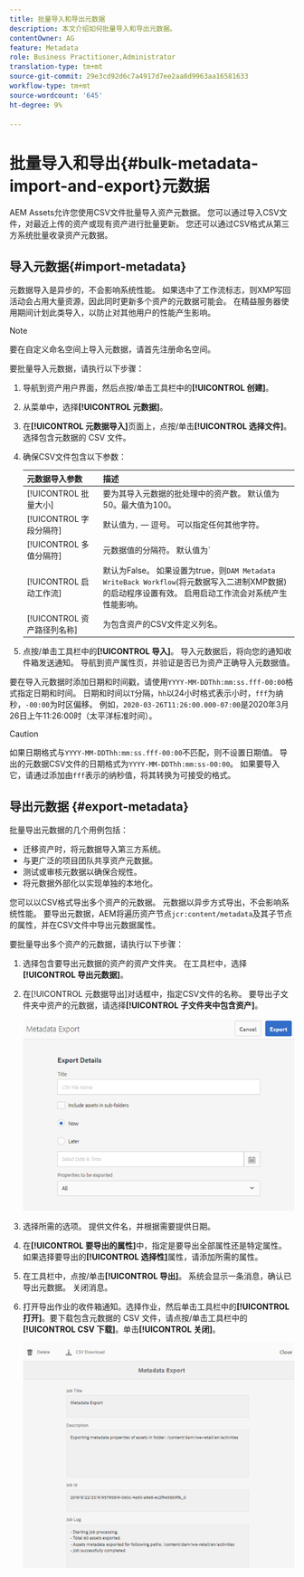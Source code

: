 ```yaml
---
title: 批量导入和导出元数据
description: 本文介绍如何批量导入和导出元数据。
contentOwner: AG
feature: Metadata
role: Business Practitioner,Administrator
translation-type: tm+mt
source-git-commit: 29e3cd92d6c7a4917d7ee2aa8d9963aa16581633
workflow-type: tm+mt
source-wordcount: '645'
ht-degree: 9%

---
```



# 批量导入和导出{#bulk-metadata-import-and-export}元数据

AEM Assets允许您使用CSV文件批量导入资产元数据。 您可以通过导入CSV文件，对最近上传的资产或现有资产进行批量更新。 您还可以通过CSV格式从第三方系统批量收录资产元数据。

## 导入元数据{#import-metadata}

元数据导入是异步的，不会影响系统性能。 如果选中了工作流标志，则XMP写回活动会占用大量资源，因此同时更新多个资产的元数据可能会。 在精益服务器使用期间计划此类导入，以防止对其他用户的性能产生影响。

>[!NOTE]
>
>要在自定义命名空间上导入元数据，请首先注册命名空间。

要批量导入元数据，请执行以下步骤：

1. 导航到资产用户界面，然后点按/单击工具栏中的&#x200B;**[!UICONTROL 创建]**。
1. 从菜单中，选择&#x200B;**[!UICONTROL 元数据]**。
1. 在&#x200B;**[!UICONTROL 元数据导入]**&#x200B;页面上，点按/单击&#x200B;**[!UICONTROL 选择文件]**。  选择包含元数据的 CSV 文件。
1. 确保CSV文件包含以下参数：

   | 元数据导入参数 | 描述 |
   |:---|:---|
   | [!UICONTROL 批量大小] | 要为其导入元数据的批处理中的资产数。 默认值为 50。最大值为100。 |
   | [!UICONTROL 字段分隔符] | 默认值为`,` — 逗号。 可以指定任何其他字符。 |
   | [!UICONTROL 多值分隔符] | 元数据值的分隔符。 默认值为`|` — 管道。 |
   | [!UICONTROL 启动工作流] | 默认为False。 如果设置为true，则`DAM Metadata WriteBack Workflow`(将元数据写入二进制XMP数据)的启动程序设置有效。 启用启动工作流会对系统产生性能影响。 |
   | [!UICONTROL 资产路径列名称] | 为包含资产的CSV文件定义列名。 |

1. 点按/单击工具栏中的&#x200B;**[!UICONTROL 导入]**。 导入元数据后，将向您的通知收件箱发送通知。 导航到资产属性页，并验证是否已为资产正确导入元数据值。

要在导入元数据时添加日期和时间戳，请使用`YYYY-MM-DDThh:mm:ss.fff-00:00`格式指定日期和时间。 日期和时间以`T`分隔，`hh`以24小时格式表示小时，`fff`为纳秒，`-00:00`为时区偏移。 例如，`2020-03-26T11:26:00.000-07:00`是2020年3月26日上午11:26:00时（太平洋标准时间）。

>[!CAUTION]
>
>如果日期格式与`YYYY-MM-DDThh:mm:ss.fff-00:00`不匹配，则不设置日期值。 导出的元数据CSV文件的日期格式为`YYYY-MM-DDThh:mm:ss-00:00`。 如果要导入它，请通过添加由`fff`表示的纳秒值，将其转换为可接受的格式。

## 导出元数据 {#export-metadata}

批量导出元数据的几个用例包括：

* 迁移资产时，将元数据导入第三方系统。
* 与更广泛的项目团队共享资产元数据。
* 测试或审核元数据以确保合规性。
* 将元数据外部化以实现单独的本地化。

您可以以CSV格式导出多个资产的元数据。 元数据以异步方式导出，不会影响系统性能。 要导出元数据，AEM将遍历资产节点`jcr:content/metadata`及其子节点的属性，并在CSV文件中导出元数据属性。

要批量导出多个资产的元数据，请执行以下步骤：

1. 选择包含要导出元数据的资产的资产文件夹。 在工具栏中，选择&#x200B;**[!UICONTROL 导出元数据]**。

1. 在[!UICONTROL 元数据导出]对话框中，指定CSV文件的名称。 要导出子文件夹中资产的元数据，请选择&#x200B;**[!UICONTROL 子文件夹中包含资产]**。

   ![export_metadata_page](assets/export_metadata_page.png)

1. 选择所需的选项。 提供文件名，并根据需要提供日期。
1. 在&#x200B;**[!UICONTROL 要导出的属性]**&#x200B;中，指定是要导出全部属性还是特定属性。 如果选择要导出的&#x200B;**[!UICONTROL 选择性]**&#x200B;属性，请添加所需的属性。

1. 在工具栏中，点按/单击&#x200B;**[!UICONTROL 导出]**。 系统会显示一条消息，确认已导出元数据。 关闭消息。

1. 打开导出作业的收件箱通知。选择作业，然后单击工具栏中的&#x200B;**[!UICONTROL 打开]**。要下载包含元数据的 CSV 文件，请点按/单击工具栏中的 **[!UICONTROL CSV 下载]**。单击&#x200B;**[!UICONTROL 关闭]**。

   ![csv_download](assets/csv_download.png)
